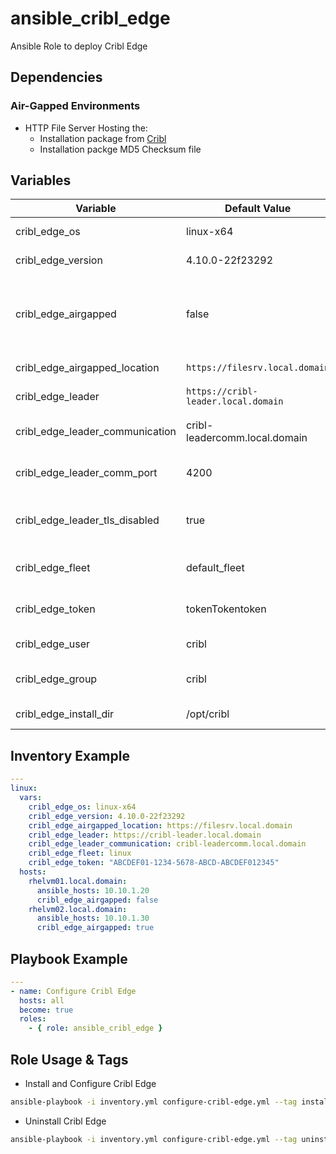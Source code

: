 # ansible_cribl_edge

Ansible Role to deploy Cribl Edge

## Dependencies

### Air-Gapped Environments

- HTTP File Server Hosting the:
  - Installation package from [Cribl](https://cribl.io/download/)
  - Installation packge MD5 Checksum file

## Variables

| Variable                        | Default Value                       | Notes                                                                              |
| ------------------------------- | ----------------------------------- | ---------------------------------------------------------------------------------- |
| cribl_edge_os                   | linux-x64                           | Used to help set Download URL                                                      |
| cribl_edge_version              | 4.10.0-22f23292                     | Used to help set Download URL                                                      |
| cribl_edge_airgapped            | false                               | Determines whether the Cribl Install package be will downloaded a local fileserver |
| cribl_edge_airgapped_location   | `https://filesrv.local.domain`      | Used to help set Download URL                                                      |
| cribl_edge_leader               | `https://cribl-leader.local.domain` | Cribl Leader Web GUI                                                               |
| cribl_edge_leader_communication | cribl-leadercomm.local.domain       | Cribl Leader Communication URL                                                     |
| cribl_edge_leader_comm_port     | 4200                                | Cribl Leader Communication Port                                                    |
| cribl_edge_leader_tls_disabled  | true                                | Cribl Leader Communication TLS Enabled/Disabled                                    |
| cribl_edge_fleet                | default_fleet                       | Name of Fleet to put the Edge nodes into                                           |
| cribl_edge_token                | tokenTokentoken                     | Token set during Cribl Leader Installation                                         |
| cribl_edge_user                 | cribl                               | Username to run Cribl Edge as                                                      |
| cribl_edge_group                | cribl                               | Group of Cribl user that Edge runs as                                              |
| cribl_edge_install_dir          | /opt/cribl                          | Location to install Cribl Edge                                                     |

## Inventory Example

```yaml
---
linux:
  vars:
    cribl_edge_os: linux-x64
    cribl_edge_version: 4.10.0-22f23292
    cribl_edge_airgapped_location: https://filesrv.local.domain
    cribl_edge_leader: https://cribl-leader.local.domain
    cribl_edge_leader_communication: cribl-leadercomm.local.domain
    cribl_edge_fleet: linux
    cribl_edge_token: "ABCDEF01-1234-5678-ABCD-ABCDEF012345"
  hosts:
    rhelvm01.local.domain:
      ansible_hosts: 10.10.1.20
      cribl_edge_airgapped: false
    rhelvm02.local.domain:
      ansible_hosts: 10.10.1.30
      cribl_edge_airgapped: true
```

## Playbook Example

```yaml
---
- name: Configure Cribl Edge
  hosts: all
  become: true
  roles:
    - { role: ansible_cribl_edge }
```

## Role Usage & Tags

- Install and Configure Cribl Edge

```bash
ansible-playbook -i inventory.yml configure-cribl-edge.yml --tag install -K
```

- Uninstall Cribl Edge

```bash
ansible-playbook -i inventory.yml configure-cribl-edge.yml --tag uninstall -K
```
